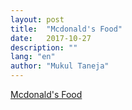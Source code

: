 ```yaml
---
layout: post
title:  "Mcdonald's Food"
date:   2017-10-27
description: ""
lang: "en"
author: "Mukul Taneja"
---
```

[Mcdonald's Food](https://www.kaggle.com/mukultaneja/mcdonald-s-food-analysis)